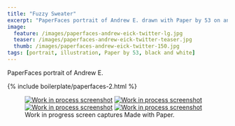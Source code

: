 ```yaml
---
title: "Fuzzy Sweater"
excerpt: "PaperFaces portrait of Andrew E. drawn with Paper by 53 on an iPad."
image: 
  feature: /images/paperfaces-andrew-eick-twitter-lg.jpg
  teaser: /images/paperfaces-andrew-eick-twitter-teaser.jpg
  thumb: /images/paperfaces-andrew-eick-twitter-150.jpg
tags: [portrait, illustration, Paper by 53, black and white]
---
```


PaperFaces portrait of Andrew E.

{% include boilerplate/paperfaces-2.html %}

<figure class="third">
  <a href="{{ site.url }}/images/paperfaces-andrew-eick-process-1-lg.jpg"><img src="{{ site.url }}/images/paperfaces-andrew-eick-process-1-600.jpg" alt="Work in process screenshot"></a>
  <a href="{{ site.url }}/images/paperfaces-andrew-eick-process-2-lg.jpg"><img src="{{ site.url }}/images/paperfaces-andrew-eick-process-2-600.jpg" alt="Work in process screenshot"></a>
  <a href="{{ site.url }}/images/paperfaces-andrew-eick-process-3-lg.jpg"><img src="{{ site.url }}/images/paperfaces-andrew-eick-process-3-600.jpg" alt="Work in process screenshot"></a>
  <a href="{{ site.url }}/images/paperfaces-andrew-eick-process-4-lg.jpg"><img src="{{ site.url }}/images/paperfaces-andrew-eick-process-4-600.jpg" alt="Work in process screenshot"></a>
  <figcaption>Work in progress screen captures Made with Paper.</figcaption>
</figure>
